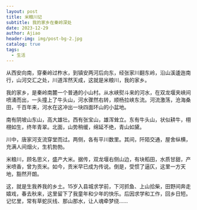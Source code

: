 ```yaml
---
layout: post
title: 米粮川记
subtitle: 我的家乡在秦岭深处
date: 2023-12-29
author: Ajiao
header-img: img/post-bg-2.jpg
catalog: true
tags:
  - 生活
---
```

从西安向南，穿秦岭过柞水，到镇安两河后向东，经张家川翻东岭，沿山溪逶迤南行，山河交汇之处，川道浑然天成，这就是米粮川，我的家乡。

我的家乡，是秦岭南麓一个普通的小山村。从水峡熨斗来的河水，在双龙堰夹峡间喷涌而出，一头撞上了牛头山，河水骤然右转，顺杨拉峡东流。河流激荡，沧海桑田，千百年来，河水在这冲出一块四面环山的小盆地。

南有阴坡山东山，高大雄壮。西有张宝山，雄浑耸立。东有牛头山，状似耕牛，栩栩如生，终年青翠。北面，山势稍缓，绵延不绝，青山如黛。

川中，唐家河支流穿堂而过。两侧，各有平川数里。其间，阡陌交通，屋舍纵横，充满人间烟火，生机勃勃。

米粮川，顾名思义，盛产大米。据传，双龙堰右侧山边，有块稻田，水质甘甜，产米喷香，曾为贡米。如今，贡米早已成为传说。倒是，受惯了逼仄，这里一方天地，豁然开朗。

这，就是生我养我的乡土。15岁入县城求学前，下河抓鱼、上山拾柴，田野间奔走嬉戏，春去秋来，这里留下了我童年和少年的快乐。后因求学和工作，回乡日短。记忆里，常有草蛇灰线、那山那水，让人魂牵梦绕……
